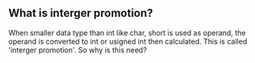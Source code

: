 ## What is interger promotion?
When smaller data type than int like char, short is used as operand, the operand is converted to int or usigned int then calculated. This is called 'interger promotion'. So why is this need? 
